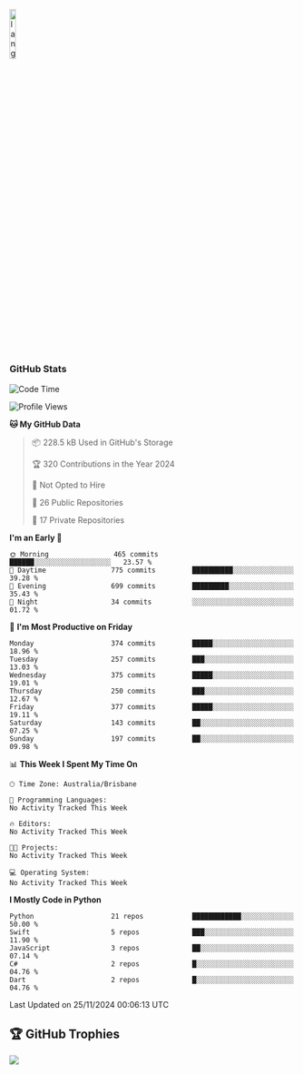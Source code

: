 <p align="left"><img width=15%" src="https://github.com/alansmathew/alansmathew/raw/master/lang.gif" alt="lang image here" /></p>

# <h3 align="left">GitHub Stats</h3>

<!--START_SECTION:waka-->
![Code Time](http://img.shields.io/badge/Code%20Time-521%20hrs%2049%20mins-blue)

![Profile Views](http://img.shields.io/badge/Profile%20Views-0-blue)

**🐱 My GitHub Data** 

> 📦 228.5 kB Used in GitHub's Storage 
 > 
> 🏆 320 Contributions in the Year 2024
 > 
> 🚫 Not Opted to Hire
 > 
> 📜 26 Public Repositories 
 > 
> 🔑 17 Private Repositories 
 > 
**I'm an Early 🐤** 

```text
🌞 Morning                465 commits         ██████░░░░░░░░░░░░░░░░░░░   23.57 % 
🌆 Daytime                775 commits         ██████████░░░░░░░░░░░░░░░   39.28 % 
🌃 Evening                699 commits         █████████░░░░░░░░░░░░░░░░   35.43 % 
🌙 Night                  34 commits          ░░░░░░░░░░░░░░░░░░░░░░░░░   01.72 % 
```
📅 **I'm Most Productive on Friday** 

```text
Monday                   374 commits         █████░░░░░░░░░░░░░░░░░░░░   18.96 % 
Tuesday                  257 commits         ███░░░░░░░░░░░░░░░░░░░░░░   13.03 % 
Wednesday                375 commits         █████░░░░░░░░░░░░░░░░░░░░   19.01 % 
Thursday                 250 commits         ███░░░░░░░░░░░░░░░░░░░░░░   12.67 % 
Friday                   377 commits         █████░░░░░░░░░░░░░░░░░░░░   19.11 % 
Saturday                 143 commits         ██░░░░░░░░░░░░░░░░░░░░░░░   07.25 % 
Sunday                   197 commits         ██░░░░░░░░░░░░░░░░░░░░░░░   09.98 % 
```


📊 **This Week I Spent My Time On** 

```text
🕑︎ Time Zone: Australia/Brisbane

💬 Programming Languages: 
No Activity Tracked This Week

🔥 Editors: 
No Activity Tracked This Week

🐱‍💻 Projects: 
No Activity Tracked This Week

💻 Operating System: 
No Activity Tracked This Week
```

**I Mostly Code in Python** 

```text
Python                   21 repos            ████████████░░░░░░░░░░░░░   50.00 % 
Swift                    5 repos             ███░░░░░░░░░░░░░░░░░░░░░░   11.90 % 
JavaScript               3 repos             ██░░░░░░░░░░░░░░░░░░░░░░░   07.14 % 
C#                       2 repos             █░░░░░░░░░░░░░░░░░░░░░░░░   04.76 % 
Dart                     2 repos             █░░░░░░░░░░░░░░░░░░░░░░░░   04.76 % 
```




 Last Updated on 25/11/2024 00:06:13 UTC
<!--END_SECTION:waka-->

## 🏆 GitHub Trophies

![](https://github-profile-trophy.vercel.app/?username=samh06&theme=discord&no-frame=true&no-bg=false&margin-w=4)
